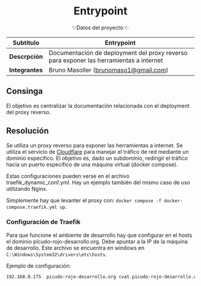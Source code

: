# <div align="center"><b> Entrypoint </b></div>

<div align="center">✨Datos del proyecto:✨</div>

<p></p>

<div align="center">

| Subtitulo       | Entrypoint                                         |
| --------------- | --------------------------------------------------------------------- |
| **Descrpción**  | Documentación de deployment del proxy reverso para exponer las herramientas a internet |
| **Integrantes** | Bruno Masoller (brunomaso1@gmail.com)                                 |

</div>

## Consinga

El objetivo es centralizar la documentación relacionada con el deployment del proxy reverso.

## Resolución

Se utiliza un proxy reverso para exponer las herramientas a internet. Se utiliza el servicio de [Cloudflare](https://www.cloudflare.com/) para manejar el tráfico de red mediante un dominio especifico. El objetivo es, dado un subdominio, redirigir el tráfico hacia un puerto específico de una máquina virtual (docker compose).

Estas configuraciones pueden verse en el archivo traefik_dynamic_conf.yml. Hay un ejemplo también del mismo caso de uso utilizando Nginx.

Simplemente hay que levanter el proxy con: `docker compose -f docker-compose.traefik.yml up`.

### Configuración de Traefik

Para que funcione el ambiente de desarrollo hay que configurar en el hosts el dominio picudo-rojo-desarrollo.org. Debe apuntar a la IP de la máquina de desarrollo. Este archivo se encuentra en windows en `C:\Windows\System32\drivers\etc\hosts`.

Ejemplo de configuración:

```bash
192.168.0.175  picudo-rojo-desarrollo.org cvat.picudo-rojo-desarrollo.org
```